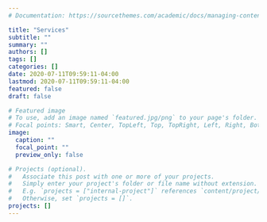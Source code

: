 ```yaml
---
# Documentation: https://sourcethemes.com/academic/docs/managing-content/

title: "Services"
subtitle: ""
summary: ""
authors: []
tags: []
categories: []
date: 2020-07-11T09:59:11-04:00
lastmod: 2020-07-11T09:59:11-04:00
featured: false
draft: false

# Featured image
# To use, add an image named `featured.jpg/png` to your page's folder.
# Focal points: Smart, Center, TopLeft, Top, TopRight, Left, Right, BottomLeft, Bottom, BottomRight.
image:
  caption: ""
  focal_point: ""
  preview_only: false

# Projects (optional).
#   Associate this post with one or more of your projects.
#   Simply enter your project's folder or file name without extension.
#   E.g. `projects = ["internal-project"]` references `content/project/deep-learning/index.md`.
#   Otherwise, set `projects = []`.
projects: []
---
```

